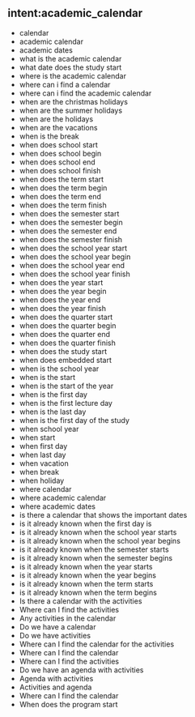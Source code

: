 ## intent:academic_calendar
- calendar
- academic calendar
- academic dates
- what is the academic calendar
- what date does the study start
- where is the academic calendar
- where can i find a calendar
- where can i find the academic calendar
- when are the christmas holidays
- when are the summer holidays
- when are the holidays
- when are the vacations
- when is the break
- when does school start
- when does school begin
- when does school end
- when does school finish
- when does the term start
- when does the term begin
- when does the term end
- when does the term finish
- when does the semester start
- when does the semester begin
- when does the semester end
- when does the semester finish
- when does the school year start
- when does the school year begin
- when does the school year end
- when does the school year finish
- when does the year start
- when does the year begin
- when does the year end
- when does the year finish
- when does the quarter start
- when does the quarter begin
- when does the quarter end
- when does the quarter finish
- when does the study start
- when does embedded start
- when is the school year
- when is the start
- when is the start of the year
- when is the first day
- when is the first lecture day
- when is the last day
- when is the first day of the study
- when school year
- when start
- when first day
- when last day
- when vacation
- when break
- when holiday
- where calendar
- where academic calendar
- where academic dates
- is there a calendar that shows the important dates
- is it already known when the first day is
- is it already known when the school year starts
- is it already known when the school year begins
- is it already known when the semester starts
- is it already known when the semester begins
- is it already known when the year starts
- is it already known when the year begins
- is it already known when the term starts
- is it already known when the term begins
- Is there a calendar with the activities
- Where can I find the activities
- Any activities in the calendar
- Do we have a calendar
- Do we have activities
- Where can I find the calendar for the activities
- Where can I find the calendar
- Where can I find the activities
- Do we have an agenda with activities
- Agenda with activities
- Activities and agenda
- Where can I find the calendar
- When does the program start